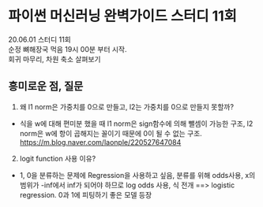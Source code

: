 # 파이썬 머신러닝 완벽가이드 스터디 11회
20.06.01 스터디 11회   
순정 뼈해장국 먹음
19시 00분 부터 시작.  
회귀 마무리, 차원 축소 살펴보기  



## 흥미로운 점, 질문
1. 왜 l1 norm은 가중치를 0으로 만들고, l2는 가중치를 0으로 만들지 못할까?
- 식을  w에 대해 편미분 했을 때 l1 norm은 sign함수에 의해 뺄셈이 가능한 구조, l2 norm은 w에 항이 곱해지는 꼴이기 때문에 0이 될 수 없는 구조. https://m.blog.naver.com/laonple/220527647084

2. logit function 사용 이유?
- 1, 0을 분류하는 문제에 Regression을 사용하고 싶음, 분류를 위해 odds사용, x의 범위가 -inf에서 inf가 되어야 하므로 log odds 사용, 식 전개 ==> logistic regression. 0과 1에 피팅하기 좋은 모델 등장
